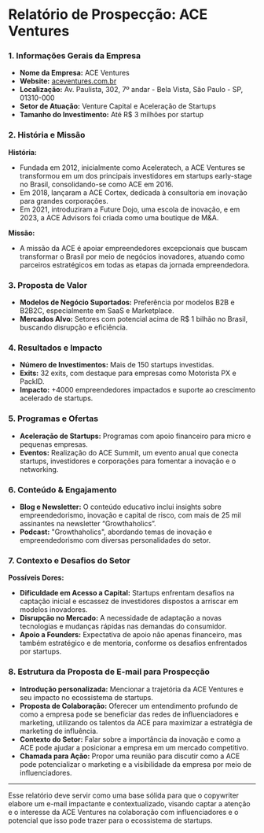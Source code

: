 # Relatório de Prospecção: ACE Ventures

### 1. Informações Gerais da Empresa
- **Nome da Empresa:** ACE Ventures
- **Website:** [aceventures.com.br](https://aceventures.com.br)
- **Localização:** Av. Paulista, 302, 7º andar - Bela Vista, São Paulo - SP, 01310-000
- **Setor de Atuação:** Venture Capital e Aceleração de Startups
- **Tamanho do Investimento:** Até R$ 3 milhões por startup

### 2. História e Missão
**História:**
- Fundada em 2012, inicialmente como Aceleratech, a ACE Ventures se transformou em um dos principais investidores em startups early-stage no Brasil, consolidando-se como ACE em 2016.
- Em 2018, lançaram a ACE Cortex, dedicada à consultoria em inovação para grandes corporações.
- Em 2021, introduziram a Future Dojo, uma escola de inovação, e em 2023, a ACE Advisors foi criada como uma boutique de M&A.

**Missão:**
- A missão da ACE é apoiar empreendedores excepcionais que buscam transformar o Brasil por meio de negócios inovadores, atuando como parceiros estratégicos em todas as etapas da jornada empreendedora.

### 3. Proposta de Valor
- **Modelos de Negócio Suportados:** Preferência por modelos B2B e B2B2C, especialmente em SaaS e Marketplace.
- **Mercados Alvo:** Setores com potencial acima de R$ 1 bilhão no Brasil, buscando disrupção e eficiência.

### 4. Resultados e Impacto
- **Número de Investimentos:** Mais de 150 startups investidas.
- **Exits:** 32 exits, com destaque para empresas como Motorista PX e PackID.
- **Impacto:** +4000 empreendedores impactados e suporte ao crescimento acelerado de startups.

### 5. Programas e Ofertas
- **Aceleração de Startups:** Programas com apoio financeiro para micro e pequenas empresas.
- **Eventos:** Realização do ACE Summit, um evento anual que conecta startups, investidores e corporações para fomentar a inovação e o networking.

### 6. Conteúdo & Engajamento
- **Blog e Newsletter:** O conteúdo educativo inclui insights sobre empreendedorismo, inovação e capital de risco, com mais de 25 mil assinantes na newsletter “Growthaholics”.
- **Podcast:** "Growthaholics", abordando temas de inovação e empreendedorismo com diversas personalidades do setor.

### 7. Contexto e Desafios do Setor
**Possíveis Dores:**
- **Dificuldade em Acesso a Capital:** Startups enfrentam desafios na captação inicial e escassez de investidores dispostos a arriscar em modelos inovadores.
- **Disrupção no Mercado:** A necessidade de adaptação a novas tecnologias e mudanças rápidas nas demandas do consumidor.
- **Apoio a Founders:** Expectativa de apoio não apenas financeiro, mas também estratégico e de mentoria, conforme os desafios enfrentados por startups.

### 8. Estrutura da Proposta de E-mail para Prospecção
- **Introdução personalizada:** Mencionar a trajetória da ACE Ventures e seu impacto no ecossistema de startups.
- **Proposta de Colaboração:** Oferecer um entendimento profundo de como a empresa pode se beneficiar das redes de influenciadores e marketing, utilizando os talentos da ACE para maximizar a estratégia de marketing de influência.
- **Contexto do Setor:** Falar sobre a importância da inovação e como a ACE pode ajudar a posicionar a empresa em um mercado competitivo.
- **Chamada para Ação:** Propor uma reunião para discutir como a ACE pode potencializar o marketing e a visibilidade da empresa por meio de influenciadores. 

---

Esse relatório deve servir como uma base sólida para que o copywriter elabore um e-mail impactante e contextualizado, visando captar a atenção e o interesse da ACE Ventures na colaboração com influenciadores e o potencial que isso pode trazer para o ecossistema de startups.